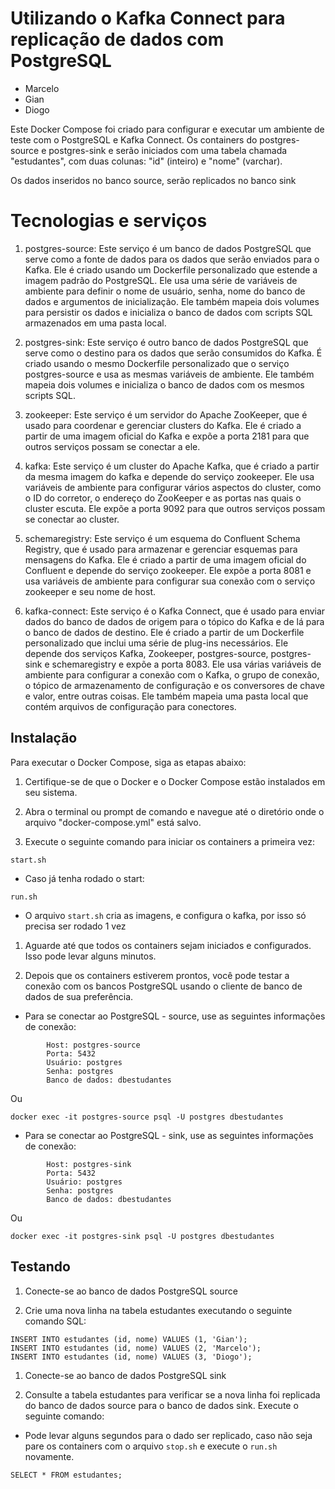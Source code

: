 # Utilizando o Kafka Connect para replicação de dados com PostgreSQL

- Marcelo 
- Gian
- Diogo

Este Docker Compose foi criado para configurar e executar um ambiente de teste com o PostgreSQL e Kafka Connect. Os containers do postgres-source e postgres-sink e  serão iniciados com uma tabela chamada "estudantes", com duas colunas: "id" (inteiro) e "nome" (varchar).

Os dados inseridos no banco source, serão replicados no banco sink

# Tecnologias e serviços

1. postgres-source: Este serviço é um banco de dados PostgreSQL que serve como a fonte de dados para os dados que serão enviados para o Kafka. Ele é criado usando um Dockerfile personalizado que estende a imagem padrão do PostgreSQL. Ele usa uma série de variáveis ​​de ambiente para definir o nome de usuário, senha, nome do banco de dados e argumentos de inicialização. Ele também mapeia dois volumes para persistir os dados e inicializa o banco de dados com scripts SQL armazenados em uma pasta local.

1. postgres-sink: Este serviço é outro banco de dados PostgreSQL que serve como o destino para os dados que serão consumidos do Kafka. É criado usando o mesmo Dockerfile personalizado que o serviço postgres-source e usa as mesmas variáveis ​​de ambiente. Ele também mapeia dois volumes e inicializa o banco de dados com os mesmos scripts SQL.

1. zookeeper: Este serviço é um servidor do Apache ZooKeeper, que é usado para coordenar e gerenciar clusters do Kafka. Ele é criado a partir de uma imagem oficial do Kafka e expõe a porta 2181 para que outros serviços possam se conectar a ele.

1. kafka: Este serviço é um cluster do Apache Kafka, que é criado a partir da mesma imagem do kafka e depende do serviço zookeeper. Ele usa variáveis ​​de ambiente para configurar vários aspectos do cluster, como o ID do corretor, o endereço do ZooKeeper e as portas nas quais o cluster escuta. Ele expõe a porta 9092 para que outros serviços possam se conectar ao cluster.

1. schemaregistry: Este serviço é um esquema do Confluent Schema Registry, que é usado para armazenar e gerenciar esquemas para mensagens do Kafka. Ele é criado a partir de uma imagem oficial do Confluent e depende do serviço zookeeper. Ele expõe a porta 8081 e usa variáveis ​​de ambiente para configurar sua conexão com o serviço zookeeper e seu nome de host.

1. kafka-connect: Este serviço é o Kafka Connect, que é usado para enviar dados do banco de dados de origem para o tópico do Kafka e de lá para o banco de dados de destino. Ele é criado a partir de um Dockerfile personalizado que inclui uma série de plug-ins necessários. Ele depende dos serviços Kafka, Zookeeper, postgres-source, postgres-sink e schemaregistry e expõe a porta 8083. Ele usa várias variáveis ​​de ambiente para configurar a conexão com o Kafka, o grupo de conexão, o tópico de armazenamento de configuração e os conversores de chave e valor, entre outras coisas. Ele também mapeia uma pasta local que contém arquivos de configuração para conectores.

## Instalação

Para executar o Docker Compose, siga as etapas abaixo:

1. Certifique-se de que o Docker e o Docker Compose estão instalados em seu sistema.

1. Abra o terminal ou prompt de comando e navegue até o diretório onde o arquivo "docker-compose.yml" está salvo.

1. Execute o seguinte comando para iniciar os containers a primeira vez:
```
start.sh
```
- Caso já tenha rodado o start:
```
run.sh
```
- O arquivo ``start.sh`` cria as imagens, e configura o kafka, por isso só precisa ser rodado 1 vez




1. Aguarde até que todos os containers sejam iniciados e configurados. Isso pode levar alguns minutos.

1. Depois que os containers estiverem prontos, você pode testar a conexão com os bancos PostgreSQL usando o cliente de banco de dados de sua preferência.

- Para se conectar ao PostgreSQL - source, use as seguintes informações de conexão:
```
        Host: postgres-source
        Porta: 5432
        Usuário: postgres
        Senha: postgres
        Banco de dados: dbestudantes
```
Ou
```
docker exec -it postgres-source psql -U postgres dbestudantes
```

- Para se conectar ao PostgreSQL - sink, use as seguintes informações de conexão:
``` 
        Host: postgres-sink
        Porta: 5432
        Usuário: postgres
        Senha: postgres
        Banco de dados: dbestudantes
```
Ou
```
docker exec -it postgres-sink psql -U postgres dbestudantes
```
## Testando

1. Conecte-se ao banco de dados PostgreSQL source

1. Crie uma nova linha na tabela estudantes executando o seguinte comando SQL:
```
INSERT INTO estudantes (id, nome) VALUES (1, 'Gian');
INSERT INTO estudantes (id, nome) VALUES (2, 'Marcelo');
INSERT INTO estudantes (id, nome) VALUES (3, 'Diogo');
```

1. Conecte-se ao banco de dados PostgreSQL sink 

1. Consulte a tabela estudantes para verificar se a nova linha foi replicada do banco de dados source para o banco de dados sink. Execute o seguinte comando:
- Pode levar alguns segundos para o dado ser replicado, caso não seja pare os containers com o arquivo ``stop.sh`` e execute o ``run.sh`` novamente.
```
SELECT * FROM estudantes;
```
